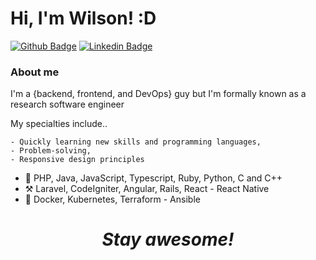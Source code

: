 # Hi, I'm Wilson! :D

[![Github Badge](https://img.shields.io/badge/-Github-000?style=flat-square&logo=Github&logoColor=white&link=https://github.com/WilsonRU)](https://github.com/WilsonRU)
[![Linkedin Badge](https://img.shields.io/badge/-LinkedIn-blue?style=flat-square&logo=Linkedin&logoColor=white&link=https://www.linkedin.com/in/wilson-m-bba835141/)](https://www.linkedin.com/in/wilson-m-bba835141/)

### About me
I'm a {backend, frontend, and DevOps} guy but I'm formally known as a research software engineer 

My specialties include..

    - Quickly learning new skills and programming languages,
    - Problem-solving,
    - Responsive design principles

- :scroll: PHP, Java, JavaScript, Typescript, Ruby, Python, C and C++
- :hammer_and_pick: Laravel, CodeIgniter, Angular, Rails, React - React Native
- :wrench: Docker, Kubernetes, Terraform - Ansible

<h1 align='center'><i>Stay awesome!</i></h1>
